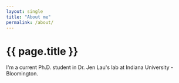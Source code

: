 ```yaml
---
layout: single
title: "About me"
permalink: /about/
---
```


# {{ page.title }}
<!-- some comment -->

I'm a current Ph.D. student in Dr. Jen Lau's lab at Indiana University - Bloomington.